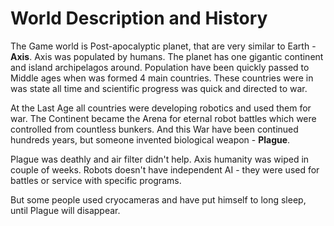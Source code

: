 World Description and History
=============================

The Game world is Post-apocalyptic planet, that are very similar to Earth - **Axis**.
Axis was populated by humans. The planet has one gigantic continent and island archipelagos around.
Population have been quickly passed to Middle ages when was formed 4 main countries.
These countries were in was state all time and scientific progress was quick and directed to war.

At the Last Age all countries were developing robotics and used them for war.
The Continent became the Arena for eternal robot battles which were controlled from countless
bunkers. And this War have been continued hundreds years, but someone invented biological weapon - **Plague**.

Plague was deathly and air filter didn't help. Axis humanity was wiped in couple of weeks.
Robots doesn't have independent AI - they were used for battles or service with specific programs.

But some people used cryocameras and have put himself to long sleep, until Plague will disappear.
